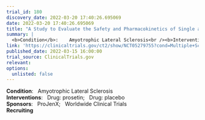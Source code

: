 ```yaml
---
trial_id: 180
discovery_date: 2022-03-20 17:40:26.695069
date: 2022-03-20 17:40:26.695069
title: "A Study to Evaluate the Safety and Pharmacokinetics of Single and Multiple Doses of Prosetin in Healthy Volunteers"
summary: |
  <b>Condition</b>:    Amyotrophic Lateral Sclerosis<br /><b>Interventions</b>:    Drug: prosetin;   Drug: placebo<br /><b>Sponsors</b>:    ProJenX;   Worldwide Clinical Trials<br /><b>Recruiting</b>
link: 'https://clinicaltrials.gov/ct2/show/NCT05279755?cond=Multiple+Sclerosis&sfpd_d=14&sel_rss=new14'
published_date: 2022-03-15 16:00:00
trial_source: ClinicalTrials.gov
relevant: 
options:
  unlisted: false
---
```

<b>Condition</b>:    Amyotrophic Lateral Sclerosis<br /><b>Interventions</b>:    Drug: prosetin;   Drug: placebo<br /><b>Sponsors</b>:    ProJenX;   Worldwide Clinical Trials<br /><b>Recruiting</b>